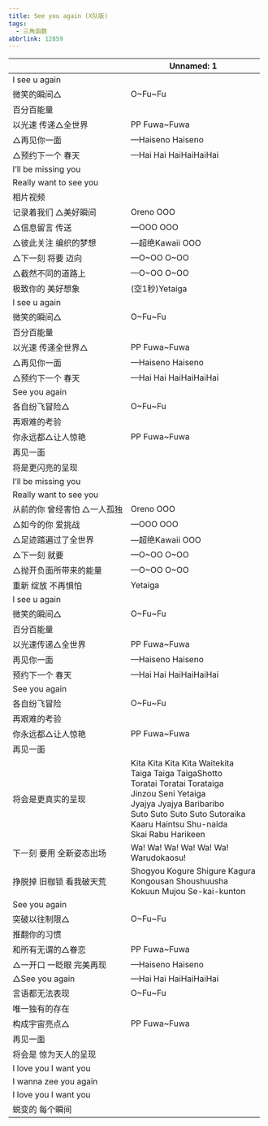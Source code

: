 ```yaml
---
title: See you again (X队版)
tags:
  - 三角函数
abbrlink: 12859
---
```

|      |Unnamed: 1|
|--|--|
|I see u again|      |
|微笑的瞬间△|O~Fu~Fu|
|百分百能量|      |
|以光速 传递△全世界|PP Fuwa~Fuwa|
|△再见你一面|—Haiseno Haiseno|
|△预约下一个 春天|—Hai Hai HaiHaiHaiHai|
|I’ll be missing you|      |
|Really want to see you|      |
|相片视频|      |
|记录着我们 △美好瞬间|Oreno OOO|
|△信息留言 传送|—OOO OOO|
|△彼此关注 编织的梦想|—超绝Kawaii OOO|
|△下一刻 将要 迈向|—O~OO O~OO|
|△截然不同的道路上|—O~OO O~OO|
|极致你的 美好想象|(空1秒)Yetaiga|
|I see u again|      |
|微笑的瞬间△|O~Fu~Fu|
|百分百能量|      |
|以光速 传递全世界△|PP Fuwa~Fuwa|
|△再见你一面|—Haiseno Haiseno|
|△预约下一个 春天|—Hai Hai HaiHaiHaiHai|
|See you again|      |
|各自纷飞冒险△|O~Fu~Fu|
|再艰难的考验|      |
|你永远都△让人惊艳|PP Fuwa~Fuwa|
|再见一面|      |
|将是更闪亮的呈现|      |
|I’ll be missing you|      |
|Really want to see you|      |
|从前的你 曾经害怕 △一人孤独|Oreno OOO|
|△如今的你 爱挑战|—OOO OOO|
|△足迹踏遍过了全世界|—超绝Kawaii OOO|
|△下一刻 就要|—O~OO O~OO|
|△抛开负面所带来的能量|—O~OO O~OO|
|重新 绽放 不再惧怕|Yetaiga|
|I see u again|      |
|微笑的瞬间△|O~Fu~Fu|
|百分百能量|      |
|以光速传递△全世界|PP Fuwa~Fuwa|
|再见你一面|—Haiseno Haiseno|
|预约下一个 春天|—Hai Hai HaiHaiHaiHai|
|See you again|      |
|各自纷飞冒险|O~Fu~Fu|
|再艰难的考验|      |
|你永远都△让人惊艳|PP Fuwa~Fuwa|
|再见一面|      |
|将会是更真实的呈现|Kita Kita Kita Kita Waitekita<br>Taiga Taiga TaigaShotto<br>Toratai Toratai Torataiga<br>Jinzou Seni Yetaiga<br>Jyajya Jyajya Baribaribo<br>Suto Suto Suto Suto Sutoraika<br>Kaaru Haintsu Shu-naida<br>Skai Rabu Harikeen|
|下一刻 要用 全新姿态出场|Wa! Wa! Wa! Wa! Wa! Wa! <br>Warudokaosu!|
|挣脱掉 旧枷锁 看我破天荒|Shogyou Kogure Shigure Kagura<br>Kongousan Shoushuusha <br>Kokuun Mujou Se-kai-kunton|
|See you again|      |
|突破以往制限△|O~Fu~Fu|
|推翻你的习惯|      |
|和所有无谓的△眷恋|PP Fuwa~Fuwa|
|△一开口 一眨眼 完美再现|—Haiseno Haiseno|
|△See you again|—Hai Hai HaiHaiHaiHai|
|言语都无法表现|O~Fu~Fu|
|唯一独有的存在|      |
|构成宇宙亮点△|PP Fuwa~Fuwa|
|再见一面|      |
|将会是 惊为天人的呈现|      |
|I love you I want you|      |
|I wanna zee you again|      |
|I love you I want you|      |
|蜕变的 每个瞬间|      |